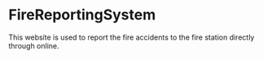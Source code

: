 # FireReportingSystem
This website is used to report the fire accidents to the fire station directly through online.

